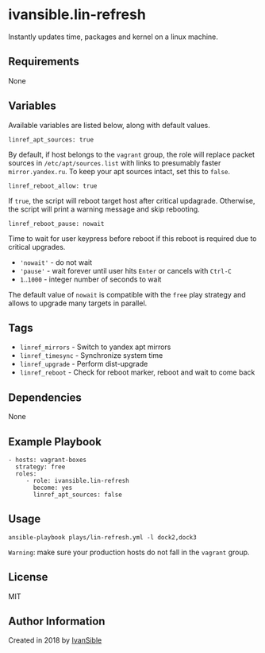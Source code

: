 # ivansible.lin-refresh

Instantly updates time, packages and kernel on a linux machine.


## Requirements

None


## Variables

Available variables are listed below, along with default values.

    linref_apt_sources: true

By default, if host belongs to the `vagrant` group, the role will replace
packet sources in `/etc/apt/sources.list` with links to presumably faster
`mirror.yandex.ru`.
To keep your apt sources intact, set this to `false`.

    linref_reboot_allow: true

If `true`, the script will reboot target host after critical updagrade.
Otherwise, the script will print a warning message and skip rebooting.

    linref_reboot_pause: nowait

Time to wait for user keypress before reboot if this reboot is required
due to critical upgrades.
- `'nowait'` - do not wait
- `'pause'` - wait forever until user hits `Enter` or cancels with `Ctrl-C`
- `1`..`1000` - integer number of seconds to wait

The default value of `nowait` is compatible with the `free` play strategy
and allows to upgrade many targets in parallel.


## Tags

- `linref_mirrors` - Switch to yandex apt mirrors
- `linref_timesync` - Synchronize system time
- `linref_upgrade` - Perform dist-upgrade
- `linref_reboot` - Check for reboot marker, reboot and wait to come back


## Dependencies

None


## Example Playbook

    - hosts: vagrant-boxes
      strategy: free
      roles:
         - role: ivansible.lin-refresh
           become: yes
           linref_apt_sources: false


## Usage

    ansible-playbook plays/lin-refresh.yml -l dock2,dock3

`Warning`: make sure your production hosts do not fall in the `vagrant` group.


## License

MIT

## Author Information

Created in 2018 by [IvanSible](https://github.com/ivansible)
